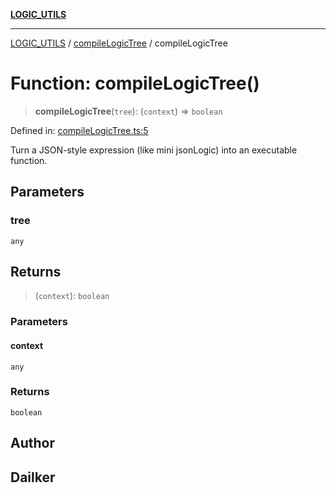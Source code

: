 [**LOGIC_UTILS**](../../README.md)

***

[LOGIC_UTILS](../../README.md) / [compileLogicTree](../README.md) / compileLogicTree

# Function: compileLogicTree()

> **compileLogicTree**(`tree`): (`context`) => `boolean`

Defined in: [compileLogicTree.ts:5](https://github.com/dailker/everyutil/blob/9768d00ced16ec8f4705df34c2fe47f2b1b47121/src/logic/compileLogicTree.ts#L5)

Turn a JSON-style expression (like mini jsonLogic) into an executable function.

## Parameters

### tree

`any`

## Returns

> (`context`): `boolean`

### Parameters

#### context

`any`

### Returns

`boolean`

## Author

## Dailker
